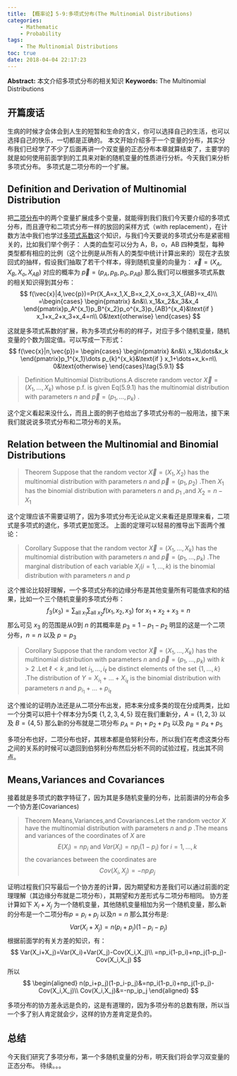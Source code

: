 ```yaml
---
title: 【概率论】5-9:多项式分布(The Multinomial Distributions)
categories:
    - Mathematic
    - Probability
tags:
    - The Multinomial Distributions
toc: true
date: 2018-04-04 22:17:23
---
```


**Abstract:** 本文介绍多项式分布的相关知识
**Keywords:** The Multinomial Distributions

<!--more-->
## 开篇废话
生病的时候才会体会到人生的短暂和生命的含义，你可以选择自己的生活，也可以选择自己的快乐，一切都是正确的。
本文开始介绍多于一个变量的分布，其实分布我们已经学了不少了后面再讲一个双变量的正态分布本章就算结束了，主要学的就是如何使用前面学到的工具来对新的随机变量的性质进行分析。今天我们来分析多项式分布。
多项式是二项分布的一个扩展。
## Definition and Derivation of Multinomial Distribution
把[二项分布](https://tony4ai.com/Math-Probability-5-2-the-Bernoulli-and-Binomial-Distributions/)中的两个变量扩展成多个变量，就能得到我们我们今天要介绍的多项式分布，而且遵守和二项式分布一样的放回的采样方式（with replacement），在计数方法中我们也学过[多项式系数](https://tony4ai.com/Math-Probability-1-3-Combinatorial-Methods/)这个知识，与我们今天要说的多项式分布是紧密相关的，比如我们举个例子：
人类的血型可以分为 A，B，o，AB 四种类型，每种类型都有相应的比例（这个比例是从所有人的类型中统计计算出来的）现在才去放回式的抽样，假设我们抽取了若干个样本，得到随机变量的向量为： $\vec{x}=(X_A,X_B,X_o,X_{AB})$  对应的概率为 $\vec{p}=(p_A,p_B,p_o,p_{AB})$ 那么我们可以根据多项式系数的相关知识得到其分布：
$$
f(\vec{x}|4,\vec{p})=Pr(X_A=x_1,X_B=x_2,X_o=x_3,X_{AB}=x_4)\\
=\begin{cases}
\begin{pmatrix}
&n&\\
x_1&x_2&x_3&x_4
\end{pmatrix}p_A^{x_1}p_B^{x_2}p_o^{x_3}p_{AB}^{x_4}&\text{if } x_1+x_2+x_3+x_4=n\\
0&\text{otherwise}
\end{cases}
$$

这就是多项式系数的扩展，称为多项式分布的的样子，对应于多个随机变量，随机变量的个数为固定值。可以写成一下形式：
$$
f(\vec{x}|n,\vec{p})=
\begin{cases}
\begin{pmatrix}
&n&\\
x_1&\dots&x_k
\end{pmatrix}p_1^{x_1}\dots p_{k}^{x_k}&\text{if } x_1+\dots+x_k=n\\
0&\text{otherwise}
\end{cases}\tag{5.9.1}
$$

>Definition Multinomial Distributions.A discrete random vector $\vec{X}=(X_1,\dots,X_k)$ whose p.f. is given Eq(5.9.1) has the multinomial distribution with parameters $n$ and $\vec{p}=(p_1,\dots,p_k)$ .

这个定义看起来没什么，而且上面的例子也给出了多项式分布的一般用法，接下来我们就说说多项式分布和二项分布的关系。
## Relation between the Multinomial and Binomial Distributions
>Theorem Suppose that the random vector $\vec{X}=(X_1,X_2)$ has the multinomial distribution with parameters $n$ and $\vec{p}=(p_1,p_2)$ .Then $X_1$ has the binomial distribution with parameters $n$ and $p_1$ ,and $X_2=n-X_1$

这个定理应该不需要证明了，因为多项式分布无论从定义来看还是原理来看，二项式是多项式的退化，多项式更加宽泛。
上面的定理可以轻易的推导出下面两个推论：

>Corollary Suppose that the random vector $\vec{X}=(X_1,\dots,X_k)$ has the multinomial distribution with parameters $n$ and $\vec{p}=(p_1,\dots,p_k)$ .The marginal distribution of each variable $X_i(i=1,\dots,k)$ is the binomial distribution with parameters $n$ and $p$

这个推论比较好理解，一个多项式分布的边缘分布是其他变量所有可能值求和的结果，比如一个三个随机变量的多项式分布：
$$
f_3(x_3)=\sum_{\text{all }x_1}\sum_{\text{all }x_2}f(x_1,x_2,x_3)\text{ for }x_1+x_2+x_3=n
$$
那么可见 $x_3$ 的范围是从0到 $n$ 的其概率是 $p_3=1-p_1-p_2$ 明显的这是一个二项分布，$n=n$ 以及 $p=p_3$

>Corollary Suppose that the random vector $\vec{X}=(X_1,\dots,X_k)$ has the multinomial distribution with parameters $n$ and $\vec{p}=(p_1,\dots,p_k)$ with $k > 2$ .Let $\ell<k$ ,and let  $i_1,\dots,i_{\ell}$  be distinct elements of the set $\{1,\dots,k\}$ .The distribution of $Y=X_{i_1}+\dots+X_{i_{\ell}}$ is the binomial distribution with parameters $n$ and $p_{i_1}+\dots+p_{i_{\ell}}$

这个推论的证明办法还是从二项分布出发，把本来分成多类的现在分成两类，比如一个分类可以把十个样本分为5类 $\{1,2,3,4,5\}$ 现在我们重新分，$A=\{1,2,3\}$ 以及 $B=\{4,5\}$ 那么新的分布就是二项分布 $p_A=p_1+p_2+p_3$ 以及 $p_B=p_4+p_5$

多项分布也好，二项分布也好，其根本都是伯努利分布，所以我们在考虑这类分布之间的关系的时候可以退回到伯努利分布然后分析不同的试验过程，找出其不同点。
## Means,Variances and Covariances
接着就是多项式的数字特征了，因为其是多随机变量的分布，比前面讲的分布会多一个协方差(Covariances)
>Theorem Means,Variances,and Covariances.Let the random vector $X$ have the multinomial distribution with parameters $n$ and $p$ .The means and variances of the coordinates of $X$ are
$$
E(X_i)=np_i\text{ and } Var(X_i)=np_i(1-p_i)\text{ for }i=1,\dots,k
$$
the covariances between the coordinates are
$$
Cov(X_i,X_j)=-np_ip_j
$$

证明过程我们只写最后一个协方差的计算，因为期望和方差我们可以通过前面的定理理解（其边缘分布就是二项分布），其期望和方差形式与二项分布相同。
协方差计算如下
$X_i+X_j$ 为一个随机变量，其他随机变量相加为另一个随机变量，那么新的分布是一个二项分布$p=p_i+p_j$ 以及$n=n$ 那么其分布是:
$$
Var(X_i+X_j)=n(p_i+p_j)(1-p_i-p_j)
$$
根据前面学的有关方差的知识，有：
$$
Var(X_i+X_j)=Var(X_i)+Var(X_j)-Cov(X_i,X_j)\\
=np_i(1-p_i)+np_j(1-p_j)-Cov(X_i,X_j)
$$
所以
$$
\begin{aligned}
n(p_i+p_j)(1-p_i-p_j)&=np_i(1-p_i)+np_j(1-p_j)-Cov(X_i,X_j)\\
Cov(X_i,X_j)&=-np_ip_j
\end{aligned}
$$

多项分布的协方差永远是负的，这是有道理的，因为多项分布的总数有限，所以当一个多了别人肯定就会少，这样的协方差肯定是负的。
## 总结
今天我们研究了多项分布，第一个多随机变量的分布，明天我们将会学习双变量的正态分布。
待续。。。
